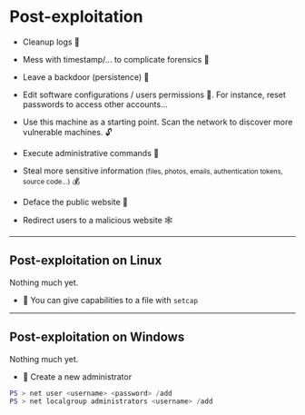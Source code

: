 # Post-exploitation

<div class="row row-cols-md-2 mt-4"><div>

* Cleanup logs 🧹

* Mess with timestamp/... to complicate forensics 🌋

* Leave a backdoor (persistence) 🚪

* Edit software configurations / users permissions 🧨. For instance, reset passwords to access other accounts...

* Use this machine as a starting point. Scan the network to discover more vulnerable machines. 🔓
</div><div>

* Execute administrative commands 📌

* Steal more sensitive information <small>(files, photos, emails, authentication tokens, source code...)</small> 💰

* Deface the public website 🙊

* Redirect users to a malicious website 🕸️
</div></div>

<hr class="sep-both">

## Post-exploitation on Linux

<div class="row row-cols-md-2"><div class="align-self-center">

Nothing much yet.
</div><div>

* 🚪 You can give capabilities to a file with `setcap`

</div></div>

<hr class="sep-both">

## Post-exploitation on Windows

<div class="row row-cols-md-2"><div class="align-self-center">

Nothing much yet.
</div><div>

* 🚪 Create a new administrator

```powershell
PS > net user <username> <password> /add
PS > net localgroup administrators <username> /add
```
</div></div>